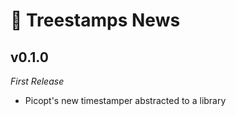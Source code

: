# 📰 Treestamps News

## v0.1.0

_First Release_

- Picopt's new timestamper abstracted to a library
